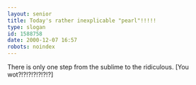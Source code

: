 ```yaml
---
layout: senior
title: Today's rather inexplicable "pearl"!!!!!
type: slogan
id: 1588758
date: 2000-12-07 16:57
robots: noindex
---
```

There is only one step from the sublime to the ridiculous. [You wot?!?!?!?!?!?!?]